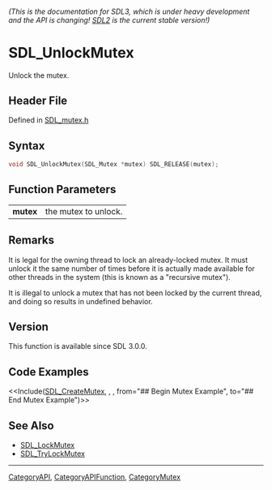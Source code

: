###### (This is the documentation for SDL3, which is under heavy development and the API is changing! [SDL2](https://wiki.libsdl.org/SDL2/) is the current stable version!)
# SDL_UnlockMutex

Unlock the mutex.

## Header File

Defined in [SDL_mutex.h](https://github.com/libsdl-org/SDL/blob/main/include/SDL3/SDL_mutex.h)

## Syntax

```c
void SDL_UnlockMutex(SDL_Mutex *mutex) SDL_RELEASE(mutex);

```

## Function Parameters

|               |                      |
| ------------- | -------------------- |
| **mutex**     | the mutex to unlock. |

## Remarks

It is legal for the owning thread to lock an already-locked mutex. It must
unlock it the same number of times before it is actually made available for
other threads in the system (this is known as a "recursive mutex").

It is illegal to unlock a mutex that has not been locked by the current
thread, and doing so results in undefined behavior.

## Version

This function is available since SDL 3.0.0.

## Code Examples

<<Include([SDL_CreateMutex](SDL_CreateMutex), , , from="## Begin Mutex Example", to="## End Mutex Example")>>

## See Also

* [SDL_LockMutex](SDL_LockMutex)
* [SDL_TryLockMutex](SDL_TryLockMutex)

----
[CategoryAPI](CategoryAPI), [CategoryAPIFunction](CategoryAPIFunction), [CategoryMutex](CategoryMutex)


